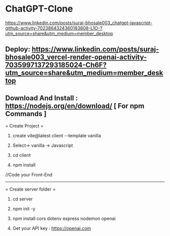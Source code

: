 # ChatGPT-Clone
https://www.linkedin.com/posts/suraj-bhosale003_chatgpt-javascript-github-activity-7023864324360183808-L1O-?utm_source=share&utm_medium=member_desktop

Deploy: https://www.linkedin.com/posts/suraj-bhosale003_vercel-render-openai-activity-7035997137293185024-Ch6F?utm_source=share&utm_medium=member_desktop
-----------------------------------------------------------------------------
Download And Install : https://nodejs.org/en/download/ [ For npm Commands ]
-----------------------------------------------------------------------------

= Create Project =

1. create vite@latest client --template vanilla
 
2. Select-> vanilla -> Javascript

3. cd client 

4. npm install

//Code your Front-End

-----------------------------------------------------------------------------

= Create server folder = 

1. cd server

2. npm init -y

3. npm install cors dotenv express nodemon openai

4. Get your API key : https://openai.com
